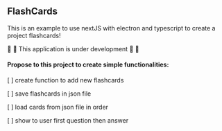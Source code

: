 ## FlashCards

This is an example to use nextJS with electron and typescript to create a project flashcards!

:construction: :construction: This application is under development :construction: :construction:

#### Propose to this project to create simple functionalities:

[ ] create function to add new flashcards

[ ] save flashcards in json file

[ ] load cards from json file in order

[ ] show to user first question then answer
